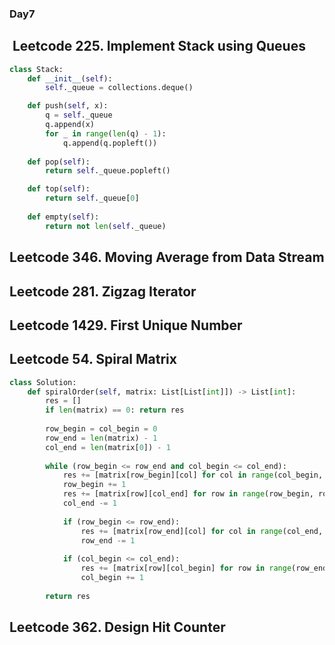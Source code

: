 ### Day7

##  Leetcode 225. Implement Stack using Queues
```python
class Stack:
    def __init__(self):
        self._queue = collections.deque()

    def push(self, x):
        q = self._queue
        q.append(x)
        for _ in range(len(q) - 1):
            q.append(q.popleft())
        
    def pop(self):
        return self._queue.popleft()

    def top(self):
        return self._queue[0]
    
    def empty(self):
        return not len(self._queue)
```
## Leetcode 346. Moving Average from Data Stream
## Leetcode 281. Zigzag Iterator
## Leetcode 1429. First Unique Number
## Leetcode 54. Spiral Matrix
```python
class Solution:
    def spiralOrder(self, matrix: List[List[int]]) -> List[int]:
        res = []
        if len(matrix) == 0: return res
        
        row_begin = col_begin = 0
        row_end = len(matrix) - 1 
        col_end = len(matrix[0]) - 1
        
        while (row_begin <= row_end and col_begin <= col_end):
            res += [matrix[row_begin][col] for col in range(col_begin, col_end + 1)]
            row_begin += 1
            res += [matrix[row][col_end] for row in range(row_begin, row_end + 1)]
            col_end -= 1
            
            if (row_begin <= row_end):
                res += [matrix[row_end][col] for col in range(col_end, col_begin - 1, -1)]
                row_end -= 1
                
            if (col_begin <= col_end):
                res += [matrix[row][col_begin] for row in range(row_end, row_begin - 1, -1)]
                col_begin += 1
        
        return res
```

## Leetcode 362. Design Hit Counter
